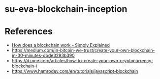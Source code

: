 # su-eva-blockchain-inception

# References
- [How does a blockchain work - Simply Explained](https://youtu.be/SSo_EIwHSd4)
- https://medium.com/in-bitcoin-we-trust/create-your-own-blockchain-in-30-minutes-dbde3293b390
- https://dzone.com/articles/how-to-create-your-own-cryptocurrency-blockchain-i
- https://www.hamrodev.com/en/tutorials/javascript-blockchain
